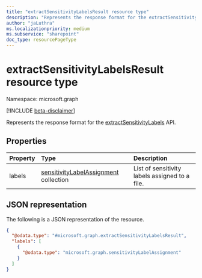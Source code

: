 ```yaml
---
title: "extractSensitivityLabelsResult resource type"
description: "Represents the response format for the extractSensitivityLabels API."
author: "jaLuthra"
ms.localizationpriority: medium
ms.subservice: "sharepoint"
doc_type: resourcePageType
---
```


# extractSensitivityLabelsResult resource type

Namespace: microsoft.graph

[!INCLUDE [beta-disclaimer](../../includes/beta-disclaimer.md)]

Represents the response format for the [extractSensitivityLabels](../api/driveitem-extractsensitivitylabels.md) API.

## Properties
|Property|Type|Description|
|:---|:---|:---|
|labels|[sensitivityLabelAssignment](./sensitivitylabelassignment.md) collection|List of sensitivity labels assigned to a file.|

## JSON representation
The following is a JSON representation of the resource.
<!-- {
  "blockType": "resource",
  "@odata.type": "microsoft.graph.extractSensitivityLabelsResult"
}
-->
``` json
{
  "@odata.type": "#microsoft.graph.extractSensitivityLabelsResult",
  "labels": [
    {
      "@odata.type": "microsoft.graph.sensitivityLabelAssignment"
    }
  ]
}
```

